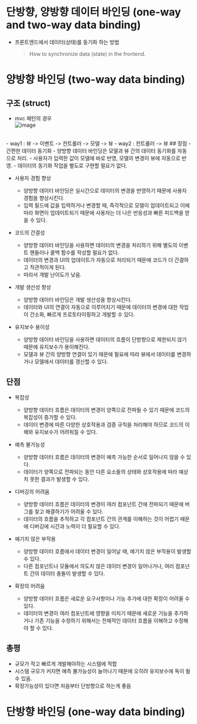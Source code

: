 # 단방향, 양방향 데이터 바인딩 (one-way and two-way data binding)
- 프론트엔드에서 데이터(상태)를 동기화 하는 방법
  > How to synchronize data (state) in the frontend.
# 양방향 바인딩 (two-way data binding)
## 구조 (struct)
- mvc 패턴의 경우<br/>
![image](https://github.com/nowispresent/study/assets/113965342/c1f1bb98-93e6-47fe-891d-c3443cfa61f4)
<br/>
- way1 : 뷰 -> 이벤트 -> 컨트롤러 -> 모델 -> 뷰
- way2 : 컨트롤러 -> 뷰
## 장점
- 간편한 데이터 동기화
  - 양방향 데이터 바인딩은 모델과 뷰 간의 데이터 동기화를 자동으로 처리.
  - 사용자가 입력한 값이 모델에 바로 반영, 모델의 변경이 뷰에 자동으로 반영.
  - 데이터의 동기화 작업을 별도로 구현할 필요가 없다.

- 사용자 경험 향상
  - 양방향 데이터 바인딩은 실시간으로 데이터의 변경을 반영하기 때문에 사용자 경험을 향상시킨다.
  - 입력 필드에 값을 입력하거나 변경할 때, 즉각적으로 모델이 업데이트되고 이에 따라 화면이 업데이트되기 때문에 사용자는 더 나은 반응성과 빠른 피드백을 받을 수 있다.

- 코드의 간결성
  - 양방향 데이터 바인딩을 사용하면 데이터의 변경을 처리하기 위해 별도의 이벤트 핸들러나 콜백 함수를 작성할 필요가 없다.
  - 데이터의 변경과 UI의 업데이트가 자동으로 처리되기 때문에 코드가 더 간결하고 직관적이게 된다.
  - 따라서 개발 난이도가 낮음.

- 개발 생산성 향상
  - 양방향 데이터 바인딩은 개발 생산성을 향상시킨다.
  - 데이터와 UI의 연결이 자동으로 이루어지기 때문에 데이터의 변경에 대한 작업이 간소화, 빠르게 프로토타이핑하고 개발할 수 있다.

- 유지보수 용이성
  - 양방향 데이터 바인딩을 사용하면 데이터의 흐름이 단방향으로 제한되지 않기 때문에 유지보수가 용이해진다.
  - 모델과 뷰 간의 양방향 연결이 있기 때문에 필요에 따라 뷰에서 데이터를 변경하거나 모델에서 데이터를 갱신할 수 있다.
    
## 단점
- 복잡성
  - 양방향 데이터 흐름은 데이터의 변경이 양쪽으로 전파될 수 있기 때문에 코드의 복잡성이 증가할 수 있다.
  - 데이터 변경에 따른 다양한 상호작용과 검증 규칙을 처리해야 하므로 코드의 이해와 유지보수가 어려워질 수 있다.

- 예측 불가능성
  - 양방향 데이터 흐름은 데이터의 변경이 예측 가능한 순서로 일어나지 않을 수 있다.
  - 데이터가 양쪽으로 전파되는 동안 다른 요소들의 상태와 상호작용에 따라 예상치 못한 결과가 발생할 수 있다.

- 디버깅의 어려움
  - 양방향 데이터 흐름은 데이터의 변경이 여러 컴포넌트 간에 전파되기 때문에 버그를 찾고 해결하기가 어려울 수 있다.
  - 데이터의 흐름을 추적하고 각 컴포넌트 간의 관계를 이해하는 것이 어렵기 때문에 디버깅에 시간과 노력이 더 필요할 수 있다.

- 예기치 않은 부작용
  - 양방향 데이터 흐름에서 데이터 변경이 일어날 때, 예기치 않은 부작용이 발생할 수 있다.
  - 다른 컴포넌트나 모듈에서 의도치 않은 데이터 변경이 일어나거나, 여러 컴포넌트 간의 데이터 충돌이 발생할 수 있다.

- 확장의 어려움
  - 양방향 데이터 흐름은 새로운 요구사항이나 기능 추가에 대한 확장이 어려울 수 있다.
  - 데이터의 변경이 여러 컴포넌트에 영향을 미치기 때문에 새로운 기능을 추가하거나 기존 기능을 수정하기 위해서는 전체적인 데이터 흐름을 이해하고 수정해야 할 수 있다.

## 총평
- 규모가 작고 빠르게 개발해야하는 시스템에 적합
- 시스템 규모가 커지면 예측 불가능성이 늘어나기 때문에 오히려 유지보수에 독이 될 수 있음.
- 확장가능성이 있다면 처음부터 단방향으로 하는게 좋음

# 단방향 바인딩 (one-way data binding)
